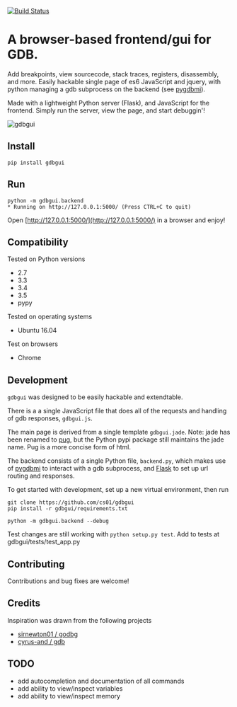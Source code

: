 
[![Build Status](https://travis-ci.org/cs01/gdbgui.svg?branch=master)](https://travis-ci.org/cs01/gdbgui)

# A browser-based frontend/gui for GDB.
Add breakpoints, view sourcecode, stack traces, registers, disassembly, and more. Easily hackable single page of es6 JavaScript and jquery, with python managing a gdb subprocess on the backend (see [pygdbmi](https://github.com/cs01/pygdbmi)).

Made with a lightweight Python server (Flask), and JavaScript for the frontend. Simply run the server, view the page, and start debuggin'!

![gdbgui](https://github.com/cs01/gdbgui/blob/master/gdbgui.png)

## Install

	pip install gdbgui

## Run

    python -m gdbgui.backend
    * Running on http://127.0.0.1:5000/ (Press CTRL+C to quit)

Open [http://127.0.0.1:5000/](http://127.0.0.1:5000/) in a browser and enjoy!

## Compatibility
Tested on Python versions

* 2.7
* 3.3
* 3.4
* 3.5
* pypy

Tested on operating systems

* Ubuntu 16.04

Test on browsers

* Chrome

## Development

`gdbgui` was designed to be easily hackable and extendtable.

There is a a single JavaScript file that does all of the requests and handling of gdb responses, `gdbgui.js`.

The main page is derived from a single template `gdbgui.jade`. Note: jade has been renamed to [pug](https://github.com/pugjs/pug), but the Python pypi package still maintains the jade name. Pug is a more concise form of html.

The backend consists of a single Python file, `backend.py`, which makes use of [pygdbmi](https://github.com/cs01/pygdbmi) to interact with a gdb subprocess, and [Flask](http://flask.pocoo.org/) to set up url routing and responses.

To get started with development, set up a new virtual environment, then run

    git clone https://github.com/cs01/gdbgui
    pip install -r gdbgui/requirements.txt

    python -m gdbgui.backend --debug

Test changes are still working with `python setup.py test`. Add to tests at gdbgui/tests/test_app.py

## Contributing

Contributions and bug fixes are welcome!


## Credits

Inspiration was drawn from the following projects

* [sirnewton01 / godbg](https://github.com/sirnewton01/godbg)
* [cyrus-and / gdb](https://github.com/cyrus-and/gdb)


## TODO

* add autocompletion and documentation of all commands
* add ability to view/inspect variables
* add ability to view/inspect memory

